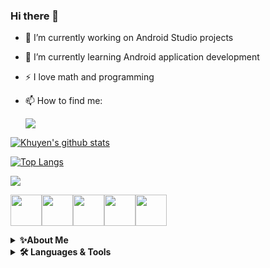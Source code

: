 ### Hi there 👋



- 🔭 I’m currently working on Android Studio projects
- 🌱 I’m currently learning Android application development


- :zap: I love math and programming

- 📫 How to find me:

  [![](https://img.shields.io/badge/linkedin-%230077B5.svg?style=for-the-badge&logo=linkedin)](https://www.linkedin.com/in/deshapriya-khatua/)
 


[![Khuyen's github stats](https://github-readme-stats.vercel.app/api?username=deshapriyakhatua&count_private=true&show_icons=true&theme=radical&hide_rank=false)](https://github.com/anuraghazra/github-readme-stats)


[![Top Langs](https://github-readme-stats.vercel.app/api/top-langs/?username=deshapriyakhatua)](https://github.com/anuraghazra/github-readme-stats)


<img src="https://github-readme-streak-stats.herokuapp.com/?user=deshapriyakhatua"/>


<img height=50 src="https://cdn.jsdelivr.net/gh/devicons/devicon/icons/java/java-original.svg"/><img height=50 src="https://cdn.jsdelivr.net/gh/devicons/devicon/icons/html5/html5-original.svg" /><img height=50 src="https://cdn.jsdelivr.net/gh/devicons/devicon/icons/css3/css3-original.svg" /><img height=50 src="https://cdn.jsdelivr.net/gh/devicons/devicon/icons/git/git-plain.svg"/><img height=50 src="https://cdn.jsdelivr.net/gh/devicons/devicon/icons/github/github-original.svg"/>


<details>
    <summary><b>✨About Me</b></summary><br/>
    Sample text
</details>
<details>
    <summary><b>🛠️ Languages & Tools</b></summary><br/>
    Sample text
</details>
